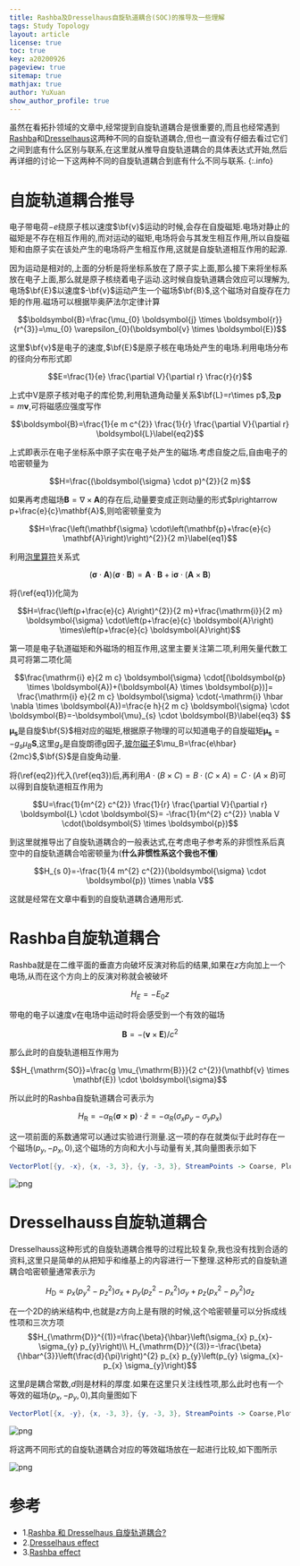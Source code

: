 ```yaml
---
title: Rashba及Dresselhaus自旋轨道耦合(SOC)的推导及一些理解
tags: Study Topology
layout: article
license: true
toc: true
key: a20200926
pageview: true
sitemap: true
mathjax: true
author: YuXuan
show_author_profile: true
---
```

虽然在看拓扑领域的文章中,经常提到自旋轨道耦合是很重要的,而且也经常遇到[Rashba](https://en.wikipedia.org/wiki/Rashba_effect)和[Dresselhaus](https://en.wikipedia.org/wiki/Dresselhaus_effect)这两种不同的自旋轨道耦合,但也一直没有仔细去看过它们之间到底有什么区别与联系,在这里就从推导自旋轨道耦合的具体表达式开始,然后再详细的讨论一下这两种不同的自旋轨道耦合到底有什么不同与联系.
{:.info}
<!--more-->
# 自旋轨道耦合推导
电子带电荷$-e$绕原子核以速度$\bf{v}$运动的时候,会存在自旋磁矩.电场对静止的磁矩是不存在相互作用的,而对运动的磁矩,电场将会与其发生相互作用,所以自旋磁矩和由原子实在该处产生的电场将产生相互作用,这就是自旋轨道相互作用的起源.

因为运动是相对的,上面的分析是将坐标系放在了原子实上面,那么接下来将坐标系放在电子上面,那么就是原子核绕着电子运动.这时候自旋轨道耦合效应可以理解为,电场$\bf{E}$以速度$-\bf{v}$运动产生一个磁场$\bf{B}$,这个磁场对自旋存在力矩的作用.磁场可以根据毕奥萨法尔定律计算

$$\boldsymbol{B}=\frac{\mu_{0} \boldsymbol{j} \times \boldsymbol{r}}{r^{3}}=\mu_{0} \varepsilon_{0}(\boldsymbol{v} \times \boldsymbol{E})$$

这里$\bf{v}$是电子的速度,$\bf{E}$是原子核在电场处产生的电场.利用电场分布的径向分布形式即

$$E=\frac{1}{e} \frac{\partial V}{\partial r} \frac{r}{r}$$

上式中V是原子核对电子的库伦势,利用轨道角动量关系$\bf{L}=r\times p$,及$\mathbf{p}=m\mathbf{v}$,可将磁感应强度写作

$$\boldsymbol{B}=\frac{1}{e m c^{2}} \frac{1}{r} \frac{\partial V}{\partial r} \boldsymbol{L}\label{eq2}$$

上式即表示在电子坐标系中原子实在电子处产生的磁场.考虑自旋之后,自由电子的哈密顿量为

$$H=\frac{(\boldsymbol{\sigma} \cdot p)^{2}}{2 m}$$

如果再考虑磁场$\mathbf{B}=\nabla\times\mathbf{A}$的存在后,动量要变成正则动量的形式$p\rightarrow p+\frac{e}{c}\mathbf{A}$,则哈密顿量变为

$$H=\frac{\left(\mathbf{\sigma} \cdot\left(\mathbf{p}+\frac{e}{c} \mathbf{A}\right)\right)^{2}}{2 m}\label{eq1}$$

利用[泡里算符](https://en.wikipedia.org/wiki/Pauli_matrices)关系式

$$(\boldsymbol{\sigma} \cdot \boldsymbol{A})(\boldsymbol{\sigma} \cdot \boldsymbol{B})=\boldsymbol{A} \cdot \boldsymbol{B}+\mathrm{i} \boldsymbol{\sigma} \cdot(\boldsymbol{A} \times \boldsymbol{B})$$

将(\ref{eq1})化简为

$$H=\frac{\left(p+\frac{e}{c} A\right)^{2}}{2 m}+\frac{\mathrm{i}}{2 m} \boldsymbol{\sigma} \cdot\left(p+\frac{e}{c} \boldsymbol{A}\right) \times\left(p+\frac{e}{c} \boldsymbol{A}\right)$$

第一项是电子轨道磁矩和外磁场的相互作用,这里主要关注第二项,利用矢量代数工具可将第二项化简

$$\frac{\mathrm{i} e}{2 m c} \boldsymbol{\sigma} \cdot[(\boldsymbol{p} \times \boldsymbol{A})+(\boldsymbol{A} \times \boldsymbol{p})]= \frac{\mathrm{i} e}{2 m c} \boldsymbol{\sigma} \cdot(-\mathrm{i} \hbar \nabla \times \boldsymbol{A})=\frac{e h}{2 m c} \boldsymbol{\sigma} \cdot \boldsymbol{B}=-\boldsymbol{\mu}_{s} \cdot \boldsymbol{B}\label{eq3}
$$
$\mathbf{\mu_s}$是自旋$\bf{S}$相对应的磁矩,根据原子物理的可以知道电子的自旋磁矩$\mathbf{\mu_s}=-g_s\mu_B\mathbf{S}$,这里$g_s$是自旋朗德g因子,[玻尔磁子](https://en.wikipedia.org/wiki/Bohr_magneton)$\mu_B=\frac{e\hbar}{2mc}$,$\bf{S}$是自旋角动量.

将(\ref{eq2})代入(\ref{eq3})后,再利用$A \cdot(B \times C)=B \cdot(C \times A)=C \cdot(A \times B)$可以得到自旋轨道相互作用为

$$U=\frac{1}{m^{2} c^{2}} \frac{1}{r} \frac{\partial V}{\partial r} \boldsymbol{L} \cdot \boldsymbol{S}=
-\frac{1}{m^{2} c^{2}} \nabla V \cdot(\boldsymbol{S} \times \boldsymbol{p})$$

到这里就推导出了自旋轨道耦合的一般表达式,在考虑电子参考系的非惯性系后真空中的自旋轨道耦合哈密顿量为(**什么非惯性系这个我也不懂**)

$$H_{s 0}=-\frac{1}{4 m^{2} c^{2}}(\boldsymbol{\sigma} \cdot \boldsymbol{p}) \times \nabla V$$

这就是经常在文章中看到的自旋轨道耦合通用形式.

# Rashba自旋轨道耦合
Rashba就是在二维平面的垂直方向破坏反演对称后的结果,如果在$z$方向加上一个电场,从而在这个方向上的反演对称就会被破坏

$$H_{E}=-E_{0} z$$

带电的电子以速度$v$在电场中运动时将会感受到一个有效的磁场

$$\mathbf{B}=-(\mathbf{v} \times \mathbf{E}) / c^{2}$$

那么此时的自旋轨道相互作用为

$$H_{\mathrm{SO}}=\frac{g \mu_{\mathrm{B}}}{2 c^{2}}(\mathbf{v} \times \mathbf{E}) \cdot \boldsymbol{\sigma}$$

所以此时的Rashba自旋轨道耦合可表示为

$$H_{\mathrm{R}}=-\alpha_{\mathrm{R}}(\boldsymbol{\sigma} \times \mathbf{p}) \cdot \hat{z}=-\alpha_R(\sigma_{x} p_{y}-\sigma_{y} p_{x})$$

这一项前面的系数通常可以通过实验进行测量.这一项的存在就类似于此时存在一个磁场$(p_y,-p_x,0)$,这个磁场的方向和大小与动量有关,其向量图表示如下

```mathematica
VectorPlot[{y, -x}, {x, -3, 3}, {y, -3, 3}, StreamPoints -> Coarse, PlotTheme -> "Scientific", ImageSize -> Large, PlotRange -> All]
```

![png](/assets/images/research/rashba1.png)

# Dresselhauss自旋轨道耦合
Dresselhauss这种形式的自旋轨道耦合推导的过程比较复杂,我也没有找到合适的资料,这里只是简单的从把知乎和维基上的内容进行一下整理.这种形式的自旋轨道耦合哈密顿量通常表示为

$$H_{\mathrm{D}} \propto p_{x}\left(p_{y}^{2}-p_{z}^{2}\right) \sigma_{x}+p_{y}\left(p_{z}^{2}-p_{x}^{2}\right) \sigma_{y}+p_{z}\left(p_{x}^{2}-p_{y}^{2}\right) \sigma_{z}$$

在一个2D的纳米结构中,也就是$z$方向上是有限的时候,这个哈密顿量可以分拆成线性项和三次方项
$$H_{\mathrm{D}}^{(1)}=\frac{\beta}{\hbar}\left(\sigma_{x} p_{x}-\sigma_{y} p_{y}\right)\\
H_{\mathrm{D}}^{(3)}=-\frac{\beta}{\hbar^{3}}\left(\frac{d}{\pi}\right)^{2} p_{x} p_{y}\left(p_{y} \sigma_{x}-p_{x} \sigma_{y}\right)$$

这里$\beta$是耦合常数,$d$则是材料的厚度.如果在这里只关注线性项,那么此时也有一个等效的磁场$(p_x,-p_y,0)$,其向量图如下

```mathematica
VectorPlot[{x, -y}, {x, -3, 3}, {y, -3, 3}, StreamPoints -> Coarse,PlotTheme -> "Scientific", ImageSize -> Large, PlotRange -> All]
 ```

![png](/assets/images/research/rashba2.png)

将这两不同形式的自旋轨道耦合对应的等效磁场放在一起进行比较,如下图所示

![png](/assets/images/research/rashba3.png)

# 参考
- 1.[Rashba 和 Dresselhaus 自旋轨道耦合?](https://www.zhihu.com/question/39251977)
- 2.[Dresselhaus effect](https://en.wikipedia.org/wiki/Dresselhaus_effect)
- 3.[Rashba effect](https://en.wikipedia.org/wiki/Rashba_effect)